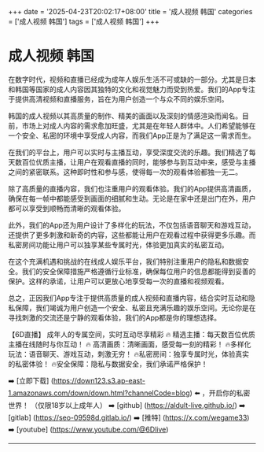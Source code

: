 +++
date = '2025-04-23T20:02:17+08:00'
title = '成人视频 韩国'
categories = ['成人视频 韩国']
tags = ['成人视频 韩国']
+++

# 成人视频 韩国

在数字时代，视频和直播已经成为成年人娱乐生活不可或缺的一部分。尤其是日本和韩国等国家的成人内容因其独特的文化和视觉魅力而受到热爱。我们的App专注于提供高清视频和直播服务，旨在为用户创造一个与众不同的娱乐空间。

韩国的成人视频以其高质量的制作、精美的画面以及深刻的情感渲染而闻名。目前，市场上对成人内容的需求愈加旺盛，尤其是在年轻人群体中。人们希望能够在一个安全、私密的环境中享受成人内容，而我们App正是为了满足这一需求而生。

在我们的平台上，用户可以实时与主播互动，享受深度交流的乐趣。我们精选了每天数百位优质主播，让用户在观看直播的同时，能够参与到互动中来，感受与主播之间的紧密联系。这种即时性和参与感，使得每一次的观看体验都独一无二。

除了高质量的直播内容，我们也注重用户的观看体验。我们的App提供高清画质，确保在每一帧中都能感受到画面的细腻和生动。无论是在家中还是出门在外，用户都可以享受到顺畅而清晰的观看体验。

此外，我们的App还为用户设计了多样化的玩法，不仅包括语音聊天和游戏互动，还提供了更多刺激和新奇的内容，这些都能让用户在观看过程中获得更多乐趣。而私密房间功能让用户可以独享某些专属时光，体验更加真实的私密互动。

在这个充满机遇和挑战的在线成人娱乐平台，我们特别注重用户的隐私和数据安全。我们的安全保障措施严格遵循行业标准，确保每位用户的信息都能得到妥善的保护。这样的承诺，让用户可以更放心地享受每一次的直播和视频观看。

总之，正因我们App专注于提供高质量的成人视频和直播内容，结合实时互动和隐私保障，我们竭诚为用户创造一个安全、私密且充满乐趣的娱乐空间。无论你是在寻找刺激的交流还是宁静的观看体验，我们的App都是你的理想选择。

【6D直播】
成年人的专属空间，实时互动尽享精彩
🔥 精选主播：每天数百位优质主播在线随时与你互动！
🔥 高清画质：清晰画面，感受每一刻的精彩！
🔥多样化玩法：语音聊天、游戏互动，刺激无穷！
🔥私密房间：独享专属时光，体验真实的私密体验！
🔥安全保障：隐私与数据安全，我们承诺严格保护！

➡️ [立即下载] (https://down123.s3.ap-east-1.amazonaws.com/down/down.html?channelCode=blog) ⬅️ ，开启你的私密世界！
（仅限18岁以上成年人）
➡️ [github] (https://aldult-live.github.io/)
➡️ [gitlab] (https://seo-09598d.gitlab.io/)
➡️ [推特] (https://x.com/wegame33)
➡️ [youtube] (https://www.youtube.com/@6Dlive)

---
